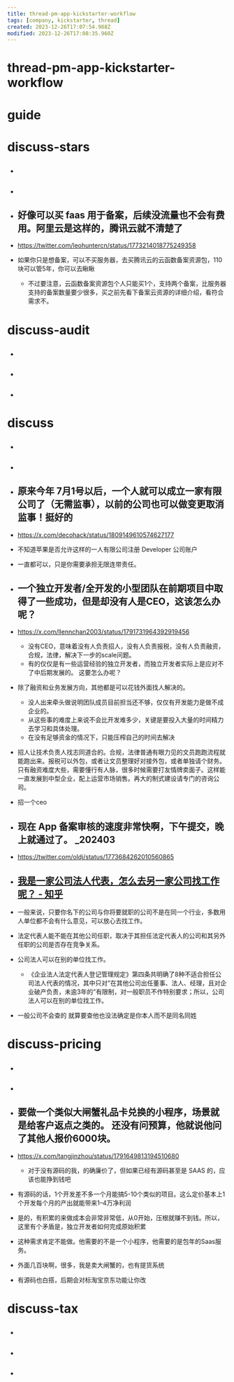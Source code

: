 ```yaml
---
title: thread-pm-app-kickstarter-workflow
tags: [company, kickstarter, thread]
created: 2023-12-26T17:07:54.988Z
modified: 2023-12-26T17:08:35.960Z
---
```


# thread-pm-app-kickstarter-workflow

# guide

# discuss-stars
- ## 

- ## 

- ## 好像可以买 faas 用于备案，后续没流量也不会有费用。阿里云是这样的，腾讯云就不清楚了
- https://twitter.com/leohuntercn/status/1773214018775249358
- 如果你只是想备案，可以不买服务器，去买腾讯云的云函数备案资源包，110块可以管5年，你可以去瞅瞅
  - 不过要注意，云函数备案资源包个人只能买1个，支持两个备案，比服务器支持的备案数量要少很多，买之前先看下备案云资源的详细介绍，看符合需求不。

# discuss-audit
- ## 

- ## 

- ## 
# discuss
- ## 

- ## 

- ## 原来今年 7月1号以后，一个人就可以成立一家有限公司了（无需监事），以前的公司也可以做变更取消监事！挺好的
- https://x.com/decohack/status/1809149610574627177
- 不知道苹果是否允许这样的一人有限公司注册 Developer 公司账户
- 一直都可以，只是你需要承担无限连带责任。

- ## 一个独立开发者/全开发的小型团队在前期项目中取得了一些成功，但是却没有人是CEO，这该怎么办呢？
- https://x.com/llennchan2003/status/1791731964392919456
  - 没有CEO，意味着没有人负责招人，没有人负责报税，没有人负责融资，合规，法律，解决下一步的scale问题。
  - 有的仅仅是有一些运营经验的独立开发者，而独立开发者实际上是应对不了中后期发展的。 这要怎么办呢？

- 除了融资和业务发展方向，其他都是可以花钱外面找人解决的。
  - 没人出来牵头做说明团队成员目前担当还不够，仅仅有开发能力是做不成企业的。
  - 从这些事的难度上来说不会比开发难多少，关键是要投入大量的时间精力去学习和具体处理。
  - 在没有足够资金的情况下，只能压榨自己的时间去解决
- 招人让技术负责人找志同道合的。合规，法律普通有眼力见的文员跑跑流程就能跑出来。报税可以外包，或者让文员整理好对接外包，或者单独请个财务。只有融资难度大些，需要懂行有人脉，很多时候需要打友情牌卖面子。这样能一直发展到中型企业，配上运营市场销售。再大的制式建设请专门的咨询公司。
- 招一个ceo

- ## 现在 App 备案审核的速度非常快啊，下午提交，晚上就通过了。 _202403
- https://twitter.com/oldj/status/1773684262010560865

- ## [我是一家公司法人代表，怎么去另一家公司找工作呢？ - 知乎](https://www.zhihu.com/question/492482333)
- 一般来说，只要你名下的公司与你将要就职的公司不是在同一个行业，多数用人单位都不会有什么意见，可以放心去找工作。
- 法定代表人能不能在其他公司任职，取决于其担任法定代表人的公司和其另外任职的公司是否存在竞争关系。
- 公司法人可以在别的单位找工作。
  - 《企业法人法定代表人登记管理规定》第四条共明确了8种不适合担任公司法人代表的情况，其中只对"在其他公司出任董事、法人、经理，且对企业破产负责，未逾3年的"有限制，对一般职员不作特别要求；所以，公司法人可以在别的单位找工作。
- 一般公司不会查的 就算要查他也没法确定是你本人而不是同名同姓

# discuss-pricing
- ## 

- ## 

- ## 要做一个类似大闸蟹礼品卡兑换的小程序，场景就是给客户返点之类的。 还没有问预算，他就说他问了其他人报价6000块。 
- https://x.com/tangjinzhou/status/1791649813194510680
  - 对于没有源码的我，的确廉价了，但如果已经有源码甚至是 SAAS 的，应该也能挣到钱吧
- 有源码的话，1个开发差不多一个月能搞5-10个类似的项目。这么定价基本上1个开发每个月的产出就能带来1–4万净利润
- 是的，有积累的来做成本会非常非常低，从0开始，压根就赚不到钱。所以，这里有个矛盾是，独立开发者如何完成原始积累
- 这种需求肯定不能做。他需要的不是一个小程序，他需要的是包年的Saas服务。
- 外面几百块啊，很多，我是卖大闸蟹的，也有提货系统
- 有源码也白搭，后期会对标淘宝京东功能让你改

# discuss-tax
- ## 

- ## 

- ## 
